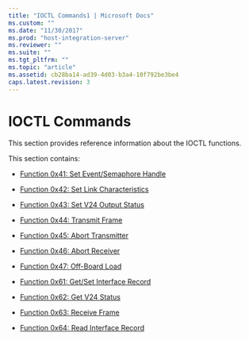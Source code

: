 ```yaml
---
title: "IOCTL Commands1 | Microsoft Docs"
ms.custom: ""
ms.date: "11/30/2017"
ms.prod: "host-integration-server"
ms.reviewer: ""
ms.suite: ""
ms.tgt_pltfrm: ""
ms.topic: "article"
ms.assetid: cb28ba14-ad39-4d03-b3a4-10f792be3be4
caps.latest.revision: 3
---
```

# IOCTL Commands
This section provides reference information about the IOCTL functions.  
  
 This section contains:  
  
-   [Function 0x41: Set Event/Semaphore Handle](../core/function-0x41-set-event-semaphore-handle1.md)  
  
-   [Function 0x42: Set Link Characteristics](../core/function-0x42-set-link-characteristics2.md)  
  
-   [Function 0x43: Set V24 Output Status](../core/function-0x43-set-v24-output-status1.md)  
  
-   [Function 0x44: Transmit Frame](../core/function-0x44-transmit-frame2.md)  
  
-   [Function 0x45: Abort Transmitter](../core/function-0x45-abort-transmitter2.md)  
  
-   [Function 0x46: Abort Receiver](../core/function-0x46-abort-receiver2.md)  
  
-   [Function 0x47: Off-Board Load](../core/function-0x47-off-board-load2.md)  
  
-   [Function 0x61: Get/Set Interface Record](../core/function-0x61-get-set-interface-record1.md)  
  
-   [Function 0x62: Get V24 Status](../core/function-0x62-get-v24-status2.md)  
  
-   [Function 0x63: Receive Frame](../core/function-0x63-receive-frame1.md)  
  
-   [Function 0x64: Read Interface Record](../core/function-0x64-read-interface-record1.md)